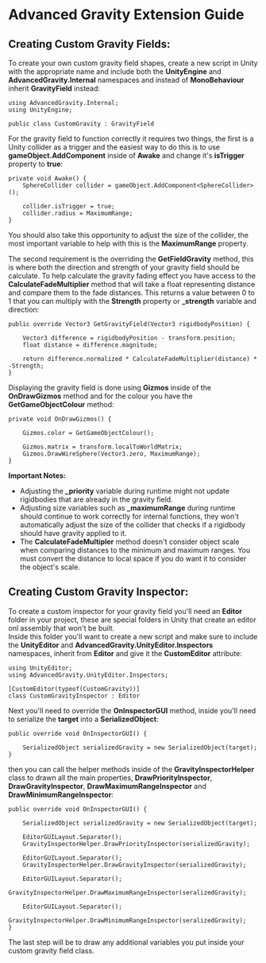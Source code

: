 # Advanced Gravity Extension Guide

## Creating Custom Gravity Fields:

To create your own custom gravity field shapes, create a new script in Unity with the appropriate name and include both the **UnityEngine** and **AdvancedGravity.Internal** namespaces and instead of **MonoBehaviour** inherit **GravityField** instead:
	
	using AdvancedGravity.Internal;
	using UnityEngine;
	
	public class CustomGravity : GravityField

For the gravity field to function correctly it requires two things, the first is a Unity collider as a trigger and the easiest way to do this is to use **gameObject.AddComponent** inside of **Awake** and change it's **isTrigger** property to **true**:

	private void Awake() {
		SphereCollider collider = gameObject.AddComponent<SphereCollider>();
		
		collider.isTrigger = true;
		collider.radius = MaximumRange;
	}
You should also take this opportunity to adjust the size of the collider, the most important variable to help with this is the **MaximumRange** property. 
    
The second requirement is the overriding the **GetFieldGravity** method, this is where both the direction and strength of your gravity field should be calculate. To help calculate the gravity fading effect you have access to the **CalculateFadeMultiplier** method that will take a float representing distance and compare them to the fade distances. This returns a value between 0 to 1 that you can multiply with the **Strength** property or **_strength** variable and direction:  
	
	public override Vector3 GetGravityField(Vector3 rigidbodyPosition) {
	
		Vector3 difference = rigidbodyPosition - transform.position;
		float distance = difference.magnitude;
		
		return difference.normalized * CalculateFadeMultiplier(distance) * -Strength;
	}
  
Displaying the gravity field is done using **Gizmos** inside of the **OnDrawGizmos** method and for the colour you have the **GetGameObjectColour** method:

	private void OnDrawGizmos() {
			
		Gizmos.color = GetGameObjectColour();
		
		Gizmos.matrix = transform.localToWorldMatrix;
		Gizmos.DrawWireSphere(Vector3.zero, MaximumRange);
	}

**Important Notes:**  
* Adjusting the **_priority** variable during runtime might not update rigidbodies that are already in the gravity field.  
* Adjusting size variables such as **_maximumRange** during runtime should continue to work correctly for internal functions, they won't automatically adjust the size of the collider that checks if a rigidbody should have gravity applied to it.  
* The **CalculateFadeMultipler** method doesn't consider object scale when comparing distances to the minimum and maximum ranges. You must convert the distance to local space if you do want it to consider the object's scale.

## Creating Custom Gravity Inspector:

To create a custom inspector for your gravity field you'll need an **Editor** folder in your project, these are special folders in Unity that create an editor onl assembly that won't be built.  
Inside this folder you'll want to create a new script and make sure to include the **UnityEditor** and **AdvancedGravity.UnityEditor.Inspectors** namespaces, inherit from **Editor** and give it the **CustomEditor** attribute:  

	using UnityEditor;
	using AdvancedGravity.UnityEditor.Inspectors;

	[CustomEditor(typeof(CustomGravity))]
	class CustomGravityInspector : Editor

Next you'll need to override the **OnInspectorGUI** method, inside you'll need to serialize the **target** into a **SerializedObject**:  

	public override void OnInspectorGUI() {

		SerializedObject serializedGravity = new SerializedObject(target);
	}

then you can call the helper methods inside of the **GravityInspectorHelper** class to drawn all the main properties, **DrawPriorityInspector**, **DrawGravityInspector**, **DrawMaximumRangeInspector** and **DrawMinimumRangeInspector**:  

	public override void OnInspectorGUI() {

		SerializedObject serializedGravity = new SerializedObject(target);

		EditorGUILayout.Separator();
		GravityInspectorHelper.DrawPriorityInspector(serializedGravity);

		EditorGUILayout.Separator();
		GravityInspectorHelper.DrawGravityInspector(serializedGravity);

		EditorGUILayout.Separator();
		GravityInspectorHelper.DrawMaximumRangeInspector(seralizedGravity);

		EditorGUILayout.Separator();
		GravityInspectorHelper.DrawMinimumRangeInspector(seralizedGravity);
	}

The last step will be to draw any additional variables you put inside your custom gravity field class.